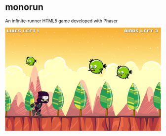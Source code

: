 # monorun

An infinite-runner HTML5 game developed with Phaser

![Alt text](screenshots/screenshot-1.png?raw=true "Gameplay screenshot")
